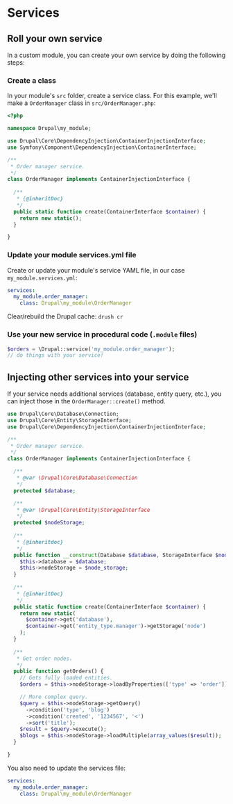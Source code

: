 # Services

## Roll your own service

In a custom module, you can create your own service by doing the following steps:

### Create a class

In your module's `src` folder, create a service class. For this example, we'll make a `OrderManager` class in `src/OrderManager.php`:

```php
<?php

namespace Drupal\my_module;

use Drupal\Core\DependencyInjection\ContainerInjectionInterface;
use Symfony\Component\DependencyInjection\ContainerInterface;

/**
 * Order manager service.
 */
class OrderManager implements ContainerInjectionInterface {
  
  /**
   * {@inheritDoc}
   */
  public static function create(ContainerInterface $container) {
    return new static();
  }

}
```

### Update your module services.yml file

Create or update your module's service YAML file, in our case `my_module.services.yml`:

```yaml
services:
  my_module.order_manager:
    class: Drupal\my_module\OrderManager
```

Clear/rebuild the Drupal cache: `drush cr`

### Use your new service in procedural code (`.module` files)

```php
$orders = \Drupal::service('my_module.order_manager');
// do things with your service!
```

## Injecting other services into your service

If your service needs additional services (database, entity query, etc.), you can inject those in the `OrderManager::create()` method.

```php
use Drupal\Core\Database\Connection;
use Drupal\Core\Entity\StorageInterface;
use Drupal\Core\DependencyInjection\ContainerInjectionInterface;

/**
 * Order manager service.
 */
class OrderManager implements ContainerInjectionInterface {

  /**
   * @var \Drupal\Core\Database\Connection
   */
  protected $database;

  /**
   * @var \Drupal\Core\Entity\StorageInterface
   */
  protected $nodeStorage;
  
  /**
   * {@inheritdoc}
   */
  public function __construct(Database $database, StorageInterface $node_storage) {
    $this->database = $database;
    $this->nodeStorage = $node_storage;
  }
  
  /**
   * {@inheritDoc}
   */
  public static function create(ContainerInterface $container) {
    return new static(
      $container->get('database'),
      $container->get('entity_type.manager')->getStorage('node')
    );
  }
  
  /**
   * Get order nodes.
   */
  public function getOrders() {
    // Gets fully loaded entities.
    $orders = $this->nodeStorage->loadByProperties(['type' => 'order']);

    // More complex query.
    $query = $this->nodeStorage->getQuery()
      ->condition('type', 'blog')
      ->condition('created', '1234567', '<')
      ->sort('title');
    $result = $query->execute();
    $blogs = $this->nodeStorage->loadMultiple(array_values($result));
  }

}
```

You also need to update the services file:

```yaml
services:
  my_module.order_manager:
    class: Drupal\my_module\OrderManager
```
